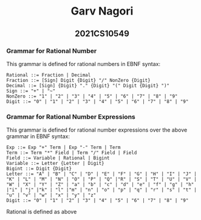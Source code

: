 <center>

# Garv Nagori

## 2021CS10549
</center>

### Grammar for Rational Number

This grammar is defined for rational numbers in EBNF syntax:

    Rational ::= Fraction | Decimal
    Fraction ::= [Sign] Digit {Digit} "/" NonZero {Digit}
    Decimal ::= [Sign] {Digit} "." {Digit} "(" Digit {Digit} ")"
    Sign ::= "+" | "~"
    NonZero ::= "1" | "2" | "3" | "4" | "5" | "6" | "7" | "8" | "9"
    Digit ::= "0" | "1" | "2" | "3" | "4" | "5" | "6" | "7" | "8" | "9"

### Grammar for Rational Number Expressions

This grammar is defined for rational number expressions over the above grammar in EBNF syntax:

    Exp ::= Exp "+" Term | Exp "-" Term | Term
    Term ::= Term "*" Field | Term "/" Field | Field
    Field ::= Variable | Rational | Bigint
    Variable ::= Letter {Letter | Digit}
    Bigint ::= Digit {Digit}
    Letter ::= "A" | "B" | "C" | "D" | "E" | "F" | "G" | "H" | "I" | "J" | "K" | "L" | "M" | "N" | "O" | "P" | "Q" |"R" | "S" | "T" | "U" | "V" | "W" | "X" | "Y" | "Z" | "a" | "b" | "c" | "d" | "e" | "f" | "g" | "h" |"i" | "j" |"k" | "l" |"m" | "n" | "o" | "p" | "q" | "r" | "s" | "t" | "u" | "v" | "w" | "x" | "y" | "z"
    Digit ::= "0" | "1" | "2" | "3" | "4" | "5" | "6" | "7" | "8" | "9"

Rational is defined as above
